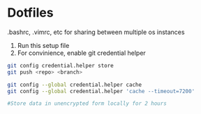 # Dotfiles 
.bashrc, .vimrc, etc for sharing between multiple os instances

1. Run this setup file
2. For convinience, enable git credential helper
  ```bash
  git config credential.helper store
  git push <repo> <branch>
  
  git config --global credential.helper cache
  git config --global credential.helper 'cache --timeout=7200'
  
  #Store data in unencrypted form locally for 2 hours
  ```
